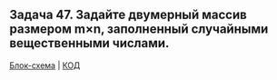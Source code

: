 ## Задача 47. Задайте двумерный массив размером m×n, заполненный случайными вещественными числами.

[Блок-схема](example.drawio.png) | [КОД](Program.cs)

